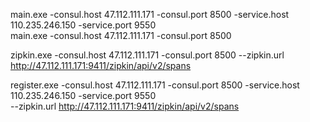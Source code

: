 
main.exe  -consul.host 47.112.111.171 -consul.port 8500  -service.host 110.235.246.150   -service.port 9550          
main.exe   -consul.host 47.112.111.171  -consul.port 8500


zipkin.exe -consul.host 47.112.111.171 -consul.port 8500  --zipkin.url http://47.112.111.171:9411/zipkin/api/v2/spans

register.exe -consul.host 47.112.111.171 -consul.port 8500  -service.host 110.235.246.150   -service.port 9550  
--zipkin.url http://47.112.111.171:9411/zipkin/api/v2/spans